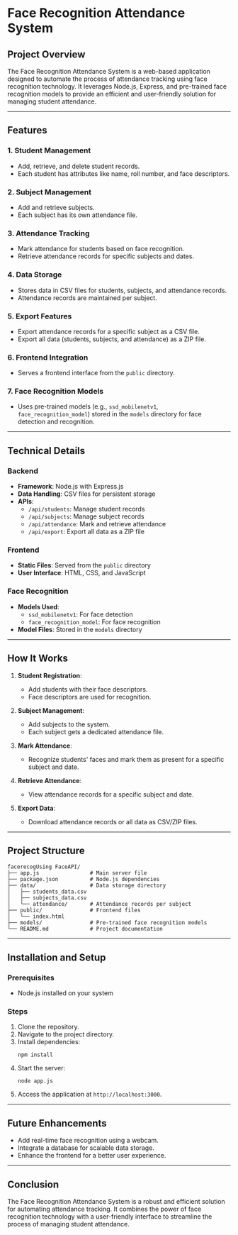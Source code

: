 # Face Recognition Attendance System

## Project Overview
The Face Recognition Attendance System is a web-based application designed to automate the process of attendance tracking using face recognition technology. It leverages Node.js, Express, and pre-trained face recognition models to provide an efficient and user-friendly solution for managing student attendance.

---

## Features

### 1. **Student Management**
- Add, retrieve, and delete student records.
- Each student has attributes like name, roll number, and face descriptors.

### 2. **Subject Management**
- Add and retrieve subjects.
- Each subject has its own attendance file.

### 3. **Attendance Tracking**
- Mark attendance for students based on face recognition.
- Retrieve attendance records for specific subjects and dates.

### 4. **Data Storage**
- Stores data in CSV files for students, subjects, and attendance records.
- Attendance records are maintained per subject.

### 5. **Export Features**
- Export attendance records for a specific subject as a CSV file.
- Export all data (students, subjects, and attendance) as a ZIP file.

### 6. **Frontend Integration**
- Serves a frontend interface from the `public` directory.

### 7. **Face Recognition Models**
- Uses pre-trained models (e.g., `ssd_mobilenetv1`, `face_recognition_model`) stored in the `models` directory for face detection and recognition.

---

## Technical Details

### Backend
- **Framework**: Node.js with Express.js
- **Data Handling**: CSV files for persistent storage
- **APIs**:
  - `/api/students`: Manage student records
  - `/api/subjects`: Manage subject records
  - `/api/attendance`: Mark and retrieve attendance
  - `/api/export`: Export all data as a ZIP file

### Frontend
- **Static Files**: Served from the `public` directory
- **User Interface**: HTML, CSS, and JavaScript

### Face Recognition
- **Models Used**:
  - `ssd_mobilenetv1`: For face detection
  - `face_recognition_model`: For face recognition
- **Model Files**: Stored in the `models` directory

---

## How It Works
1. **Student Registration**:
   - Add students with their face descriptors.
   - Face descriptors are used for recognition.

2. **Subject Management**:
   - Add subjects to the system.
   - Each subject gets a dedicated attendance file.

3. **Mark Attendance**:
   - Recognize students' faces and mark them as present for a specific subject and date.

4. **Retrieve Attendance**:
   - View attendance records for a specific subject and date.

5. **Export Data**:
   - Download attendance records or all data as CSV/ZIP files.

---

## Project Structure
```
facerecogUsing FaceAPI/
├── app.js                # Main server file
├── package.json          # Node.js dependencies
├── data/                 # Data storage directory
│   ├── students_data.csv
│   ├── subjects_data.csv
│   └── attendance/       # Attendance records per subject
├── public/               # Frontend files
│   └── index.html
├── models/               # Pre-trained face recognition models
└── README.md             # Project documentation
```

---

## Installation and Setup

### Prerequisites
- Node.js installed on your system

### Steps
1. Clone the repository.
2. Navigate to the project directory.
3. Install dependencies:
   ```
   npm install
   ```
4. Start the server:
   ```
   node app.js
   ```
5. Access the application at `http://localhost:3000`.

---

## Future Enhancements
- Add real-time face recognition using a webcam.
- Integrate a database for scalable data storage.
- Enhance the frontend for a better user experience.

---

## Conclusion
The Face Recognition Attendance System is a robust and efficient solution for automating attendance tracking. It combines the power of face recognition technology with a user-friendly interface to streamline the process of managing student attendance.